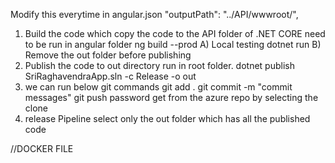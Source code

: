 Modify this everytime in angular.json
"outputPath": "../API/wwwroot/",
1. Build the code which copy the code to the API folder of .NET CORE need to be run in angular folder
   ng build --prod
   A) Local testing dotnet run
   B) Remove the out folder before publishing
2. Publish the code to out directory run in root folder.
   dotnet publish SriRaghavendraApp.sln -c Release -o out
3. we can run below git commands
   git add .
   git commit -m "commit messages"
   git push
   password get from the azure repo by selecting the clone
4. release Pipeline select only the out folder which has all the published code

//DOCKER FILE
